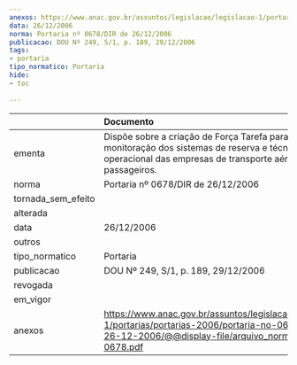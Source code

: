 ```yaml
---
anexos: https://www.anac.gov.br/assuntos/legislacao/legislacao-1/portarias/portarias-2006/portaria-no-0678-dir-de-26-12-2006/@@display-file/arquivo_norma/PA2006-0678.pdf
data: 26/12/2006
norma: Portaria nº 0678/DIR de 26/12/2006
publicacao: DOU Nº 249, S/1, p. 189, 29/12/2006
tags:
- portaria
tipo_normatico: Portaria
hide: 
- toc 
 
---
```


|                    | Documento                                                                                                                                                         |
|:-------------------|:------------------------------------------------------------------------------------------------------------------------------------------------------------------|
| ementa             | Dispõe sobre a criação de Força Tarefa para a monitoração dos sistemas de reserva e técnico-operacional das empresas de transporte aéreo de passageiros.          |
| norma              | Portaria nº 0678/DIR de 26/12/2006                                                                                                                                |
| tornada_sem_efeito |                                                                                                                                                                   |
| alterada           |                                                                                                                                                                   |
| data               | 26/12/2006                                                                                                                                                        |
| outros             |                                                                                                                                                                   |
| tipo_normatico     | Portaria                                                                                                                                                          |
| publicacao         | DOU Nº 249, S/1, p. 189, 29/12/2006                                                                                                                               |
| revogada           |                                                                                                                                                                   |
| em_vigor           |                                                                                                                                                                   |
| anexos             | https://www.anac.gov.br/assuntos/legislacao/legislacao-1/portarias/portarias-2006/portaria-no-0678-dir-de-26-12-2006/@@display-file/arquivo_norma/PA2006-0678.pdf |
